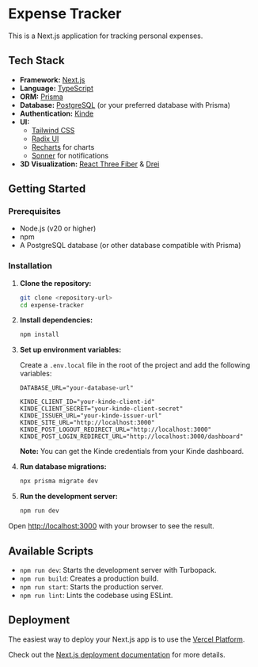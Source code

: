 # Expense Tracker

This is a Next.js application for tracking personal expenses.

## Tech Stack

- **Framework:** [Next.js](https://nextjs.org/)
- **Language:** [TypeScript](https://www.typescriptlang.org/)
- **ORM:** [Prisma](https://www.prisma.io/)
- **Database:** [PostgreSQL](https://www.postgresql.org/) (or your preferred database with Prisma)
- **Authentication:** [Kinde](https://kinde.com/)
- **UI:**
  - [Tailwind CSS](https://tailwindcss.com/)
  - [Radix UI](https://www.radix-ui.com/)
  - [Recharts](https://recharts.org/) for charts
  - [Sonner](https://sonner.emilkowal.ski/) for notifications
- **3D Visualization:** [React Three Fiber](https://docs.pmnd.rs/react-three-fiber/getting-started/introduction) & [Drei](https://github.com/pmndrs/drei)

## Getting Started

### Prerequisites

- Node.js (v20 or higher)
- npm
- A PostgreSQL database (or other database compatible with Prisma)

### Installation

1. **Clone the repository:**

   ```bash
   git clone <repository-url>
   cd expense-tracker
   ```

2. **Install dependencies:**

   ```bash
   npm install
   ```

3. **Set up environment variables:**

   Create a `.env.local` file in the root of the project and add the following variables:

   ```
   DATABASE_URL="your-database-url"

   KINDE_CLIENT_ID="your-kinde-client-id"
   KINDE_CLIENT_SECRET="your-kinde-client-secret"
   KINDE_ISSUER_URL="your-kinde-issuer-url"
   KINDE_SITE_URL="http://localhost:3000"
   KINDE_POST_LOGOUT_REDIRECT_URL="http://localhost:3000"
   KINDE_POST_LOGIN_REDIRECT_URL="http://localhost:3000/dashboard"
   ```

   **Note:** You can get the Kinde credentials from your Kinde dashboard.

4. **Run database migrations:**

   ```bash
   npx prisma migrate dev
   ```

5. **Run the development server:**

   ```bash
   npm run dev
   ```

Open [http://localhost:3000](http://localhost:3000) with your browser to see the result.

## Available Scripts

- `npm run dev`: Starts the development server with Turbopack.
- `npm run build`: Creates a production build.
- `npm run start`: Starts the production server.
- `npm run lint`: Lints the codebase using ESLint.

## Deployment

The easiest way to deploy your Next.js app is to use the [Vercel Platform](https://vercel.com/new?utm_medium=default-template&filter=next.js&utm_source=create-next-app&utm_campaign=create-next-app-readme).

Check out the [Next.js deployment documentation](https://nextjs.org/docs/app/building-your-application/deploying) for more details.